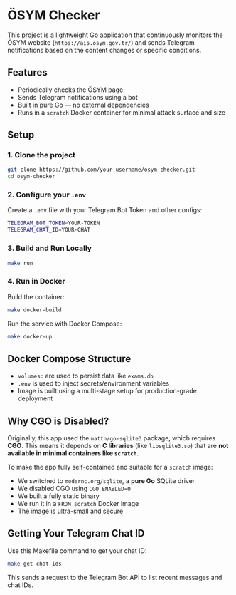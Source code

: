 # ÖSYM Checker

This project is a lightweight Go application that continuously monitors the ÖSYM website (`https://ais.osym.gov.tr/`) and sends Telegram notifications based on the content changes or specific conditions.

## Features

- Periodically checks the ÖSYM page
- Sends Telegram notifications using a bot
- Built in pure Go — no external dependencies
- Runs in a `scratch` Docker container for minimal attack surface and size

## Setup

### 1. Clone the project

```bash
git clone https://github.com/your-username/osym-checker.git
cd osym-checker
```

### 2. Configure your `.env`

Create a `.env` file with your Telegram Bot Token and other configs:

```bash
TELEGRAM_BOT_TOKEN=YOUR-TOKEN
TELEGRAM_CHAT_ID=YOUR-CHAT
```

### 3. Build and Run Locally

```bash
make run
```

### 4. Run in Docker

Build the container:

```bash
make docker-build
```

Run the service with Docker Compose:

```bash
make docker-up
```

## Docker Compose Structure

- `volumes:` are used to persist data like `exams.db`
- `.env` is used to inject secrets/environment variables
- Image is built using a multi-stage setup for production-grade deployment

## Why CGO is Disabled?

Originally, this app used the `mattn/go-sqlite3` package, which requires **CGO**.
This means it depends on **C libraries** (like `libsqlite3.so`) that are **not available in minimal containers like `scratch`**.

To make the app fully self-contained and suitable for a `scratch` image:

- We switched to `modernc.org/sqlite`, a **pure Go** SQLite driver
- We disabled CGO using `CGO_ENABLED=0`
- We built a fully static binary
- We run it in a `FROM scratch` Docker image
- The image is ultra-small and secure

## Getting Your Telegram Chat ID

Use this Makefile command to get your chat ID:

```bash
make get-chat-ids
```

This sends a request to the Telegram Bot API to list recent messages and chat IDs.
